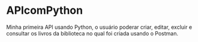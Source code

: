 # APIcomPython
 Minha primeira API usando Python, o usuário poderar criar, editar, excluir e consultar os livros da biblioteca no qual foi criada usando o Postman.
